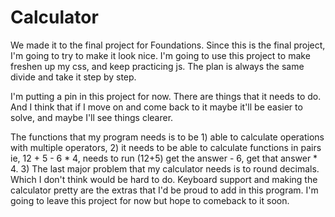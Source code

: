 # Calculator
We made it to the final project for Foundations. Since this is the final project, I'm going to try to make it look nice. I'm going to use this project to make freshen up my css, and keep practicing js. The plan is always the same divide and take it step by step.


I'm putting a pin in this project for now. There are things that it needs to do. And I think that if I move on and come back to it maybe it'll be easier to solve, and maybe I'll see things clearer.

The functions that my program needs is to be 1) able to calculate operations with multiple operators, 2) it needs to be able to calculate functions in pairs ie, 12 + 5 - 6 * 4, needs to run (12+5) get the answer - 6, get that answer * 4. 3) The last major problem that my calculator needs is to round decimals. Which I don't think would be hard to do. Keyboard support and making the calculator pretty are the extras that I'd be proud to add in this program. I'm going to leave this project for now but hope to comeback to it soon.
